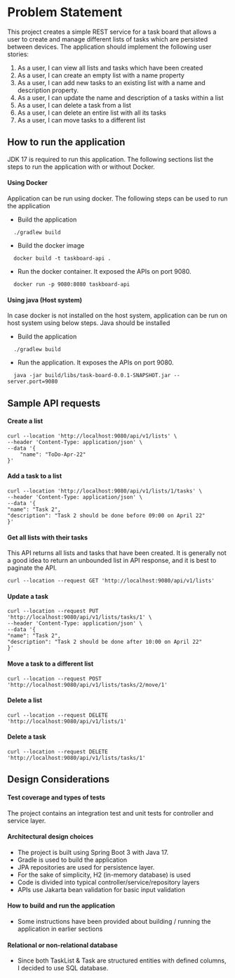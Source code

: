 # Problem Statement

This project creates a simple REST service for a task board that allows a user to create and manage
different lists of tasks which are persisted between devices. The application should
implement the following user stories:

1. As a user, I can view all lists and tasks which have been created
2. As a user, I can create an empty list with a name property
3. As a user, I can add new tasks to an existing list with a name and description property.
4. As a user, I can update the name and description of a tasks within a list
5. As a user, I can delete a task from a list
6. As a user, I can delete an entire list with all its tasks
7. As a user, I can move tasks to a different list

## How to run the application

JDK 17 is required to run this application. The following sections list the steps to run the application with or without Docker.

#### Using Docker
Application can be run using docker. The following steps can be used to run the application

- Build the application
```shell
  ./gradlew build
```

- Build the docker image
```shell
  docker build -t taskboard-api .
```  

- Run the docker container. It exposed the APIs on port 9080.
```shell
  docker run -p 9080:8080 taskboard-api
```

#### Using java (Host system)
In case docker is not installed on the host system, application can be run on host system using below steps. Java should be installed

- Build the application
```shell
  ./gradlew build
```
- Run the application. It exposes the APIs on port 9080.
```shell
  java -jar build/libs/task-board-0.0.1-SNAPSHOT.jar --server.port=9080
```

## Sample API requests

#### Create a list

```shell
curl --location 'http://localhost:9080/api/v1/lists' \
--header 'Content-Type: application/json' \
--data '{
    "name": "ToDo-Apr-22"
}'
```

#### Add a task to a list

```shell
curl --location 'http://localhost:9080/api/v1/lists/1/tasks' \
--header 'Content-Type: application/json' \
--data '{
"name": "Task 2",
"description": "Task 2 should be done before 09:00 on April 22"
}'
```

#### Get all lists with their tasks
This API returns all lists and tasks that have been created. It is generally not a good idea to return
an unbounded list in API response, and it is best to paginate the API.
```shell
curl --location --request GET 'http://localhost:9080/api/v1/lists' 
```

#### Update a task

```shell
curl --location --request PUT 'http://localhost:9080/api/v1/lists/tasks/1' \
--header 'Content-Type: application/json' \
--data '{
"name": "Task 2",
"description": "Task 2 should be done after 10:00 on April 22"
}'
```

#### Move a task to a different list

```shell
curl --location --request POST 'http://localhost:9080/api/v1/lists/tasks/2/move/1' 
```

#### Delete a list

```shell
curl --location --request DELETE 'http://localhost:9080/api/v1/lists/1' 
```

#### Delete a task
```shell
curl --location --request DELETE 'http://localhost:9080/api/v1/lists/tasks/1' 
```

## Design Considerations

#### Test coverage and types of tests

The project contains an integration test and unit tests for controller and service layer.

#### Architectural design choices

- The project is built using Spring Boot 3 with Java 17. 
- Gradle is used to build the application
- JPA repositories are used for persistence layer.
- For the sake of simplicity, H2 (in-memory database) is used
- Code is divided into typical controller/service/repository layers
- APIs use Jakarta bean validation for basic input validation

#### How to build and run the application

- Some instructions have been provided about building / running the application in earlier sections

#### Relational or non-relational database

- Since both TaskList & Task are structured entities with defined columns, I decided to use SQL database.